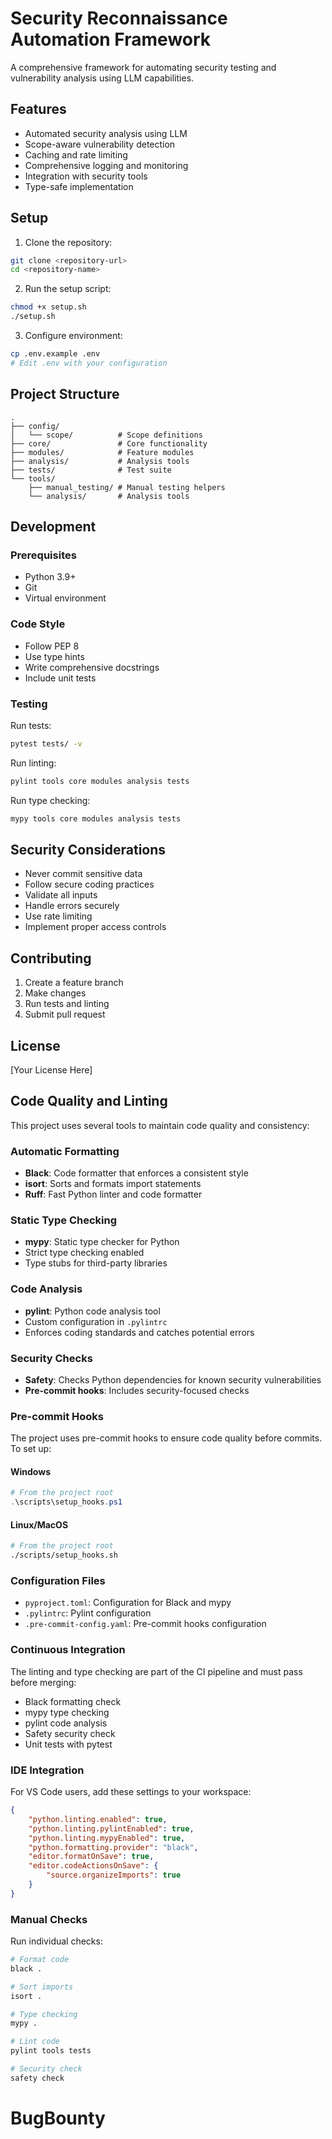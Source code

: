 # Security Reconnaissance Automation Framework

A comprehensive framework for automating security testing and vulnerability analysis using LLM capabilities.

## Features

- Automated security analysis using LLM
- Scope-aware vulnerability detection
- Caching and rate limiting
- Comprehensive logging and monitoring
- Integration with security tools
- Type-safe implementation

## Setup

1. Clone the repository:
```bash
git clone <repository-url>
cd <repository-name>
```

2. Run the setup script:
```bash
chmod +x setup.sh
./setup.sh
```

3. Configure environment:
```bash
cp .env.example .env
# Edit .env with your configuration
```

## Project Structure

```
.
├── config/
│   └── scope/          # Scope definitions
├── core/               # Core functionality
├── modules/            # Feature modules
├── analysis/           # Analysis tools
├── tests/              # Test suite
└── tools/
    ├── manual_testing/ # Manual testing helpers
    └── analysis/       # Analysis tools
```

## Development

### Prerequisites

- Python 3.9+
- Git
- Virtual environment

### Code Style

- Follow PEP 8
- Use type hints
- Write comprehensive docstrings
- Include unit tests

### Testing

Run tests:
```bash
pytest tests/ -v
```

Run linting:
```bash
pylint tools core modules analysis tests
```

Run type checking:
```bash
mypy tools core modules analysis tests
```

## Security Considerations

- Never commit sensitive data
- Follow secure coding practices
- Validate all inputs
- Handle errors securely
- Use rate limiting
- Implement proper access controls

## Contributing

1. Create a feature branch
2. Make changes
3. Run tests and linting
4. Submit pull request

## License

[Your License Here]

## Code Quality and Linting

This project uses several tools to maintain code quality and consistency:

### Automatic Formatting

- **Black**: Code formatter that enforces a consistent style
- **isort**: Sorts and formats import statements
- **Ruff**: Fast Python linter and code formatter

### Static Type Checking

- **mypy**: Static type checker for Python
- Strict type checking enabled
- Type stubs for third-party libraries

### Code Analysis

- **pylint**: Python code analysis tool
- Custom configuration in `.pylintrc`
- Enforces coding standards and catches potential errors

### Security Checks

- **Safety**: Checks Python dependencies for known security vulnerabilities
- **Pre-commit hooks**: Includes security-focused checks

### Pre-commit Hooks

The project uses pre-commit hooks to ensure code quality before commits. To set up:

#### Windows
```powershell
# From the project root
.\scripts\setup_hooks.ps1
```

#### Linux/MacOS
```bash
# From the project root
./scripts/setup_hooks.sh
```

### Configuration Files

- `pyproject.toml`: Configuration for Black and mypy
- `.pylintrc`: Pylint configuration
- `.pre-commit-config.yaml`: Pre-commit hooks configuration

### Continuous Integration

The linting and type checking are part of the CI pipeline and must pass before merging:

- Black formatting check
- mypy type checking
- pylint code analysis
- Safety security check
- Unit tests with pytest

### IDE Integration

For VS Code users, add these settings to your workspace:

```json
{
    "python.linting.enabled": true,
    "python.linting.pylintEnabled": true,
    "python.linting.mypyEnabled": true,
    "python.formatting.provider": "black",
    "editor.formatOnSave": true,
    "editor.codeActionsOnSave": {
        "source.organizeImports": true
    }
}
```

### Manual Checks

Run individual checks:

```bash
# Format code
black .

# Sort imports
isort .

# Type checking
mypy .

# Lint code
pylint tools tests

# Security check
safety check
```
# BugBounty
